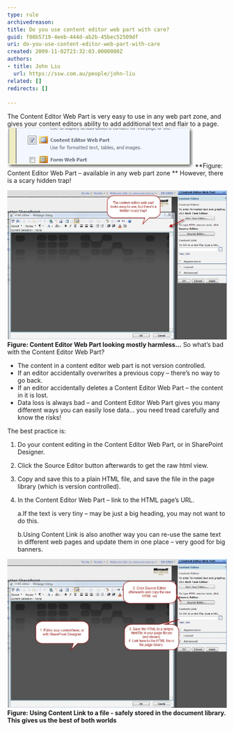 ```yaml
---
type: rule
archivedreason: 
title: Do you use content editor web part with care?
guid: f08b5719-4eeb-444d-ab2b-45bec52509df
uri: do-you-use-content-editor-web-part-with-care
created: 2009-11-02T23:32:03.0000000Z
authors:
- title: John Liu
  url: https://ssw.com.au/people/john-liu
related: []
redirects: []

---
```


The Content Editor Web Part is very easy to use in any web part zone, and gives your content editors ability to add additional text and flair to a page.
![](/rules/do-you-use-content-editor-web-part-with-care/ContentEditorWebPart_Small.jpg) **Figure: Content Editor Web Part – available in any web part zone
** 
 However, there is a scary hidden trap!  
<!--endintro-->

![](/rules/do-you-use-content-editor-web-part-with-care/ContentEditorWebPart02_Small.jpg) **Figure: Content Editor Web Part looking mostly harmless...** 
 So what’s bad with the Content Editor Web Part?

* The content in a content editor web part is not version controlled.
* If an editor accidentally overwrites a previous copy – there’s no way to go back.
* If an editor accidentally deletes a Content Editor Web Part – the content in it is lost.
* Data loss is always bad – and Content Editor Web Part gives you many different ways you can easily lose data... you need tread carefully and know the risks!


 The best practice is: 

1. Do your content editing in the Content Editor Web Part, or in SharePoint Designer.
2. Click the Source Editor button afterwards to get the raw html view.
3. Copy and save this to a plain HTML file, and save the file in the page library (which is version controlled).
4. In the Content Editor Web Part – link to the HTML page’s URL.

    a.If the text is very tiny – may be just a big heading, you may not want to do this.

    b.Using Content Link is also another way you can re-use the same text in different web pages and update them in one place – very good for big banners.

![](/rules/do-you-use-content-editor-web-part-with-care/ContentEditorWebPart03_Small.jpg)**Figure: Using Content Link to a file - safely stored in the document library. This gives us the best of both worlds**

